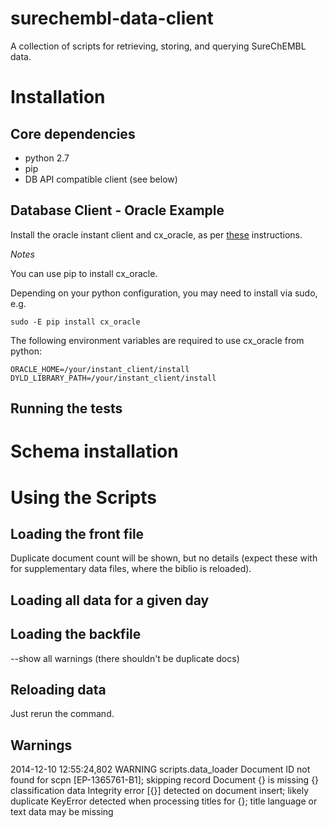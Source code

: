 surechembl-data-client
======================

A collection of scripts for retrieving, storing, and querying SureChEMBL data. 

# Installation

## Core dependencies

* python 2.7
* pip
* DB API compatible client (see below)

## Database Client - Oracle Example

Install the oracle instant client and cx_oracle, as per [these](http://www.cs.utexas.edu/~mitra/csSpring2012/cs327/cx_mac.html) instructions.

*Notes*

You can use pip to install cx_oracle.

Depending on your python configuration, you may need to install via sudo, e.g.

    sudo -E pip install cx_oracle

The following environment variables are required to use cx_oracle from python:

    ORACLE_HOME=/your/instant_client/install
    DYLD_LIBRARY_PATH=/your/instant_client/install

## Running the tests


# Schema installation



# Using the Scripts

## Loading the front file
Duplicate document count will be shown, but no details (expect these with for supplementary data files, where the biblio is reloaded).

## Loading all data for a given day

## Loading the backfile
--show all warnings (there shouldn't be duplicate docs)


## Reloading data
Just rerun the command.




## Warnings

2014-12-10 12:55:24,802 WARNING scripts.data_loader Document ID not found for scpn [EP-1365761-B1]; skipping record
Document {} is missing {} classification data
Integrity error [{}] detected on document insert; likely duplicate
KeyError detected when processing titles for {}; title language or text data may be missing



